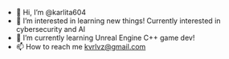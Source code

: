 - 👋 Hi, I’m @karlita604
- 👀 I’m interested in learning new things! Currently interested in cybersecurity and AI
- 🌱 I’m currently learning Unreal Engine C++ game dev!
- 📫 How to reach me kvrlvz@gmail.com


